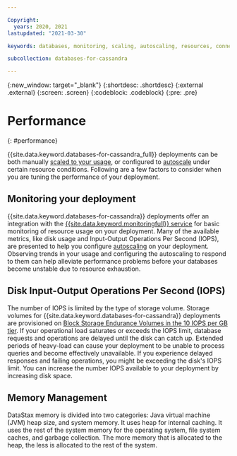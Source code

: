 ```yaml
---

Copyright:
  years: 2020, 2021
lastupdated: "2021-03-30"

keywords: databases, monitoring, scaling, autoscaling, resources, connection limits, cassandra, datastax, dse

subcollection: databases-for-cassandra

---
```


{:new_window: target="_blank"}
{:shortdesc: .shortdesc}
{:external .external}
{:screen: .screen}
{:codeblock: .codeblock}
{:pre: .pre}

# Performance
{: #performance}

{{site.data.keyword.databases-for-cassandra_full}} deployments can be both manually [scaled to your usage](/docs/databases-for-cassandra?topic=databases-for-cassandra-resources-scaling), or configured to [autoscale](/docs/databases-for-cassandra?topic=databases-for-cassandra-autoscaling) under certain resource conditions. Following are a few factors to consider when you are tuning the performance of your deployment.

## Monitoring your deployment

{{site.data.keyword.databases-for-cassandra}} deployments offer an integration with the [{{site.data.keyword.monitoringfull}} service](/docs/databases-for-cassandra?topic=databases-for-cassandra-monitoring) for basic monitoring of resource usage on your deployment. Many of the available metrics, like disk usage and Input-Output Operations Per Second (IOPS), are presented to help you configure [autoscaling](/docs/databases-for-cassandra?topic=databases-for-cassandra-autoscaling) on your deployment. Observing trends in your usage and configuring the autoscaling to respond to them can help alleviate performance problems before your databases become unstable due to resource exhaustion.

## Disk Input-Output Operations Per Second (IOPS)

The number of IOPS is limited by the type of storage volume. Storage volumes for {{site.data.keyword.databases-for-cassandra}} deployments are provisioned on [Block Storage Endurance Volumes in the 10 IOPS per GB tier](/docs/BlockStorage?topic=BlockStorage-orderingthroughConsole#orderingthroughConsoleEndurance). If your operational load saturates or exceeds the IOPS limit, database requests and operations are delayed until the disk can catch up. Extended periods of heavy-load can cause your deployment to be unable to process queries and become effectively unavailable. If you experience delayed responses and failing operations, you might be exceeding the disk's IOPS limit. You can increase the number IOPS available to your deployment by increasing disk space.

## Memory Management
DataStax memory is divided into two categories: Java virtual machine (JVM) heap size, and system memory. It uses heap for internal caching. It uses the rest of the system memory for the operating system, file system caches, and garbage collection. The more memory that is allocated to the heap, the less is allocated to the rest of the system.
